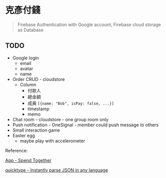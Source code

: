 # 克彥付錢

> Firebase Authentication with Google account, Firebase cloud storage as Database

## TODO

* Google login
  * email
  * avatar
  * name
* Order CRUD - cloudstore
  * Column
    * 付款人
    * 總金額
    * 成員 `[{name: "Bob", isPay: false, ...}]`
    * timestamp
    * memo
* Chat room - cloudstore - one group room only
* Push notification - OneSignal - member could push message to others
* Small interaction game
* Easter egg
  * maybe play with accelerometer



Reference:

[App - Spend Together](https://apps.apple.com/tw/app/spend-together/id1446549608)

[quicktype - Instantly parse JSON in any language](https://app.quicktype.io/)

